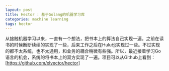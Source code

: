 ```yaml
---
layout: post
title: Hector : 基于Golang的机器学习库
categories: machine learning
tags: hector
---
```


从接触机器学习以来，一直有一个想法，把书本上的算法自己实现一遍。之前在读书的时候断断续续的实现了一些，后来工作之后在Hulu也实现过一些。不过实现的都不太系统，也不太通用，和业务的耦合稍微有些强。所以，最近接着学习Go语言的机会，系统的将书本上的双方实现了一遍。项目可以从Github上看到：[https://github.com/xlvector/hector]